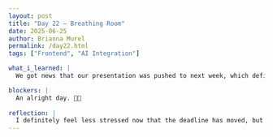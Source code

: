 ```yaml
---
layout: post
title: "Day 22 – Breathing Room"
date: 2025-06-25
author: Brianna Murel
permalink: /day22.html
tags: ["Frontend", "AI Integration"]

what_i_learned: |
  We got news that our presentation was pushed to next week, which definitely helped take the pressure off the team. With the extra time, I was able to fully complete the pre-slavery interactive map and finally get the markers to display and behave the way they should. We also started presentation prep, so we’re starting to map out how we’ll showcase our progress. Even though I’m still a bit tired, I’m glad we’re hitting key milestones and slowly locking down our MVPs. It’s helping me see how everything is starting to come together.

blockers: |
  An alright day. 💃🏽
  
reflection: |
  I definitely feel less stressed now that the deadline has moved, but I’m still pacing myself. There’s a lot left to do, and I want to make the most of the extra time. Getting the map to work was a win, especially since it’s one of the more complex interactive features. Tonight, I plan to work on integrating our AI model to the article summarization feature, and hopefully connect that with the sidebar panel on the maps for more context. It’s still a bit stressful, but I’m motivated to push through and make sure the final product feels complete. 
---
```

